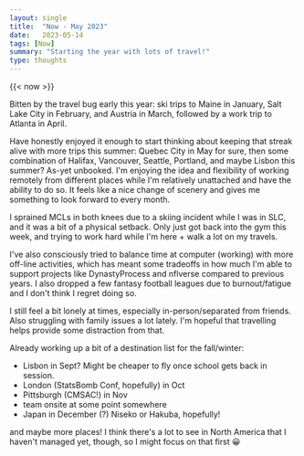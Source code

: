 ```yaml
---
layout: single
title:  "Now - May 2023"
date:   2023-05-14
tags: [Now]
summary: "Starting the year with lots of travel!"
type: thoughts
---
```


{{< now >}}

Bitten by the travel bug early this year: ski trips to Maine in January, Salt Lake 
City in February, and Austria in March, followed by a work trip to Atlanta in April.

Have honestly enjoyed it enough to start thinking about keeping that streak alive
with more trips this summer: Quebec City in May for sure, then some combination 
of Halifax, Vancouver, Seattle, Portland, and maybe Lisbon this summer? As-yet
unbooked. I'm enjoying the idea and flexibility of working remotely from different
places while I'm relatively unattached and have the ability to do so. It feels
like a nice change of scenery and gives me something to look forward to every month.

I sprained MCLs in both knees due to a skiing incident while I was in SLC, and it 
was a bit of a physical setback. Only just got back into the gym this week, and 
trying to work hard while I'm here + walk a lot on my travels. 

I've also consciously tried to balance time at computer (working) with more off-line
activities, which has meant some tradeoffs in how much I'm able to support projects
like DynastyProcess and nflverse compared to previous years. I also dropped a few
fantasy football leagues due to burnout/fatigue and I don't think I regret doing so.

I still feel a bit lonely at times, especially in-person/separated from friends. 
Also struggling with family issues a lot lately. I'm hopeful that travelling 
helps provide some distraction from that. 

Already working up a bit of a destination list for the fall/winter: 
- Lisbon in Sept? Might be cheaper to fly once school gets back in session. 
- London (StatsBomb Conf, hopefully) in Oct
- Pittsburgh (CMSAC!) in Nov
- team onsite at some point somewhere
- Japan in December (?) Niseko or Hakuba, hopefully!

and maybe more places! I think there's a lot to see in North America that I haven't
managed yet, though, so I might focus on that first 😀
